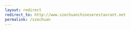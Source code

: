 ```yaml
---
layout: redirect
redirect_to: http://www.szechuanchineserestaurant.net
permalink: /szechuan
---
```

